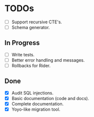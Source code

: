# TODOs

- [ ] Support recursive CTE's.
- [ ] Schema generator.

## In Progress

- [ ] Write tests.
- [ ] Better error handling and messages.
- [ ] Rollbacks for Rider.

## Done

- [x] Audit SQL injections.
- [x] Basic documentation (code and docs).
- [x] Complete documentation.
- [x] Yoyo-like migration tool.
